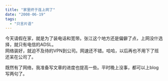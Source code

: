 ```yaml
---
title: "家里终于连上网了"
date: "2008-06-19"
tags: 
  - "只言片语"
---
```


今天请假在家，就是为了装电话和宽带。张江这个地方还是偏僻了点，上网没什选择，就只有电信的ADSL。  
网络装好，就迫不及待的VPN到公司。网速还不错。哈哈，以后再也不用下了班还呆在公司了。  
  
既然有了网络，我准备写文章的进度也提高一些。平时晚上没事，都可以上blog写两句了。
